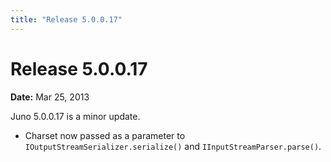 ```yaml
---
title: "Release 5.0.0.17"
---
```


# Release 5.0.0.17

**Date:** Mar 25, 2013

Juno 5.0.0.17 is a minor update.

- Charset now passed as a parameter to `IOutputStreamSerializer.serialize()` and `IInputStreamParser.parse()`.

